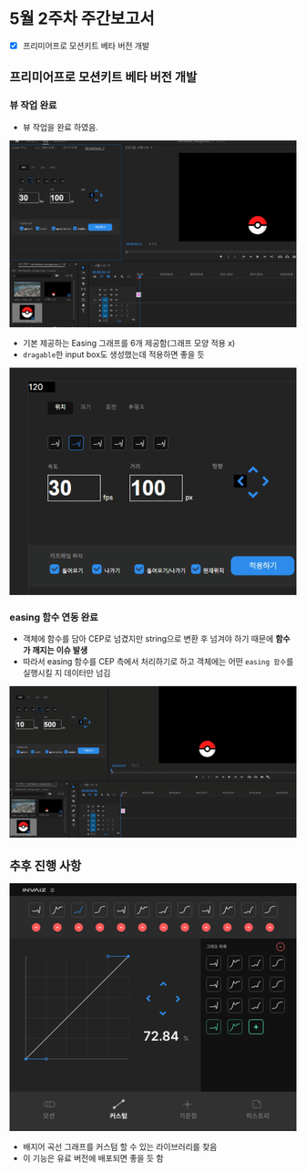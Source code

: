 # 5월 2주차 주간보고서

- [x] 프리미어프로 모션키트 베타 버전 개발

## 프리미어프로 모션키트 베타 버전 개발

### 뷰 작업 완료

- 뷰 작업을 완료 하였음.

![뷰](./asset/view.png)

- 기본 제공하는 Easing 그래프를 6개 제공함(그래프 모양 적용 x)
- `dragable`한 input box도 생성했는데 적용하면 좋을 듯

![드래그](./asset/%EB%93%9C%EB%9E%98%EA%B7%B8.gif)

### easing 함수 연동 완료

- 객체에 함수를 담아 CEP로 넘겼지만 string으로 변환 후 넘겨야 하기 때문에 **함수가 깨지는 이슈 발생**
- 따라서 easing 함수를 CEP 측에서 처리하기로 하고 객체에는 어떤 `easing 함수`를 실행시킬 지 데이터만 넘김

![적용](./asset/%EC%A0%81%EC%9A%A9.gif)

## 추후 진행 사항

![곡선](./asset/Frame.png)

- 배지어 곡선 그래프를 커스텀 할 수 있는 라이브러리를 찾음
- 이 기능은 유료 버전에 배포되면 좋을 듯 함
